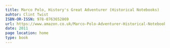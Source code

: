 ```yaml
---
title: Marco Polo, History's Great Adventurer (Historical Notebooks)
auhtor: Clint Twist
ISBN-OR-ISSN: 978-0763652869
url: https://www.amazon.co.uk/Marco-Polo-Adventurer-Historical-Notebooks/dp/0763652865/ref=sr_1_50?crid=27H9KHO8UCCJ9&keywords=marco+polo+book&qid=1641905188&sprefix=marco+polo+book%2Caps%2C73&sr=8-50
date: 2011
page location: home
type: book
---  
```

